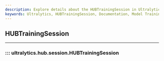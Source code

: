 ```yaml
---
description: Explore details about the HUBTrainingSession in Ultralytics framework. Learn to utilize this functionality for effective model training.
keywords: Ultralytics, HUBTrainingSession, Documentation, Model Training, AI, Machine Learning, YOLO
---
```


## HUBTrainingSession
---
### ::: ultralytics.hub.session.HUBTrainingSession
<br><br>